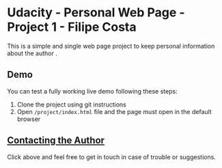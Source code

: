 Udacity - Personal Web Page - Project 1 - Filipe Costa
============

This is a simple and single web page project to keep personal information about the author .

## Demo
You can test a fully working live demo following these steps:
1. Clone the project using git instructions
2. Open `/project/index.html` file and the page must open in the default browser
   
## [Contacting the Author](mailto:s.costa.filipe@gmail.com)
Click above and feel free to get in touch in case of trouble or suggestions.
